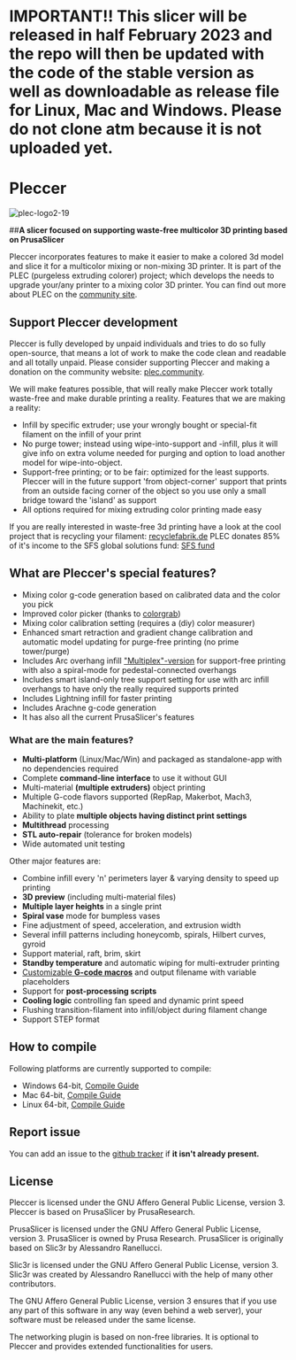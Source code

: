 # IMPORTANT!! This slicer will be released in half February 2023 and the repo will then be updated with the code of the stable version as well as downloadable as release file for Linux, Mac and Windows. Please do not clone atm because it is not uploaded yet.

# Pleccer
![plec-logo2-19](https://user-images.githubusercontent.com/124889495/219346911-d85ae47a-7f43-414c-a92f-dc6761cb9e36.png) 

##**A slicer focused on supporting waste-free multicolor 3D printing based on PrusaSlicer**

Pleccer incorporates features to make it easier to make a colored 3d model and slice it for a multicolor mixing or non-mixing 3D printer. It is part of the PLEC (purgeless extruding colorer) project; which develops the needs to upgrade your/any printer to a mixing color 3D printer. You can find out more about PLEC on the [community site](https://plec.community).


## Support Pleccer development

Pleccer is fully developed by unpaid individuals and tries to do so fully open-source, that means a lot of work to make the code clean and readable and all totally unpaid. Please consider supporting Pleccer and making a donation on the community website: [plec.community](https://plec.community).

We will make features possible, that will really make Pleccer work totally waste-free and make durable printing a reality.
Features that we are making a reality:

- Infill by specific extruder; use your wrongly bought or special-fit filament on the infill of your print
- No purge tower; instead using wipe-into-support and -infill, plus it will give info on extra volume needed for purging and option to load another model for wipe-into-object.
- Support-free printing; or to be fair: optimized for the least supports. Pleccer will in the future support 'from object-corner' support that prints from an outside facing corner of the object so you use only a small bridge toward the 'island' as support
- All options required for mixing extruding color printing made easy

If you are really interested in waste-free 3d printing have a look at the cool project that is recycling your filament: [recyclefabrik.de](https://recyclingfabrik.com)
PLEC donates 85% of it's income to the SFS global solutions fund: [SFS fund](https://sfs.earth)

## What are Pleccer's special features?

* Mixing color g-code generation based on calibrated data and the color you pick
* Improved color picker (thanks to [colorgrab](https://github.com/nielssp/colorgrab))
* Mixing color calibration setting (requires a (diy) color measurer)
* Enhanced smart retraction and gradient change calibration and automatic model updating for purge-free printing (no prime tower/purge)
* Includes Arc overhang infill ["Multiplex"-version](https://github.com/stmcculloch/arc-overhang/issues/10) for support-free printing with also a spiral-mode for pedestal-connected overhangs
* Includes smart island-only tree support setting for use with arc infill overhangs to have only the really required supports printed
* Includes Lightning infill for faster printing
* Includes Arachne g-code generation
* It has also all the current PrusaSlicer's features

### What are the main features?

* **Multi-platform** (Linux/Mac/Win) and packaged as standalone-app with no dependencies required
* Complete **command-line interface** to use it without GUI
* Multi-material **(multiple extruders)** object printing
* Multiple G-code flavors supported (RepRap, Makerbot, Mach3, Machinekit, etc.)
* Ability to plate **multiple objects having distinct print settings**
* **Multithread** processing
* **STL auto-repair** (tolerance for broken models)
* Wide automated unit testing

Other major features are:

* Combine infill every 'n' perimeters layer & varying density to speed up printing
* **3D preview** (including multi-material files)
* **Multiple layer heights** in a single print
* **Spiral vase** mode for bumpless vases
* Fine adjustment of speed, acceleration, and extrusion width
* Several infill patterns including honeycomb, spirals, Hilbert curves, gyroid
* Support material, raft, brim, skirt
* **Standby temperature** and automatic wiping for multi-extruder printing
* [Customizable **G-code macros**](https://github.com/prusa3d/PrusaSlicer/wiki/Slic3r-Prusa-Edition-Macro-Language) and output filename with variable placeholders
* Support for **post-processing scripts**
* **Cooling logic** controlling fan speed and dynamic print speed
* Flushing transition-filament into infill/object during filament change
* Support STEP format


## How to compile
Following platforms are currently supported to compile:
- Windows 64-bit, [Compile Guide](https://github.com/pleccer/Pleccer/wiki/Windows-Compile-Guide)
- Mac 64-bit, [Compile Guide](https://github.com/pleccer/Pleccer/wiki/Mac-Compile-Guide)
- Linux 64-bit, [Compile Guide](https://github.com/pleccer/Pleccer/wiki/Linux-Compile-Guide)

## Report issue
You can add an issue to the [github tracker](https://github.com/pleccer/Pleccer/issues) if **it isn't already present.**

## License
Pleccer is licensed under the GNU Affero General Public License, version 3. 
Pleccer is based on PrusaSlicer by PrusaResearch.

PrusaSlicer is licensed under the GNU Affero General Public License, version 3. PrusaSlicer is owned by Prusa Research. PrusaSlicer is originally based on Slic3r by Alessandro Ranellucci.

Slic3r is licensed under the GNU Affero General Public License, version 3. Slic3r was created by Alessandro Ranellucci with the help of many other contributors.

The GNU Affero General Public License, version 3 ensures that if you use any part of this software in any way (even behind a web server), your software must be released under the same license.

The networking plugin is based on non-free libraries. It is optional to Pleccer and provides extended functionalities for users.
